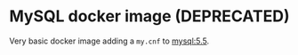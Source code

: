 # MySQL docker image (DEPRECATED)

Very basic docker image adding a `my.cnf` to [mysql:5.5](https://registry.hub.docker.com/_/mysql/).

